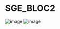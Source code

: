# SGE_BLOC2
![image](https://github.com/user-attachments/assets/f5754265-5b58-48b2-a717-31a11a6148dd)
![image](https://github.com/user-attachments/assets/752ab24a-688a-439e-9f0a-892c3335ac6c)
